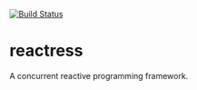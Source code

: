 [![Build Status](https://ci.storm-enroute.com:8080/job/reactress/badge/icon)](https://ci.storm-enroute.com:8080/job/reactress/)

reactress
=========

A concurrent reactive programming framework.
